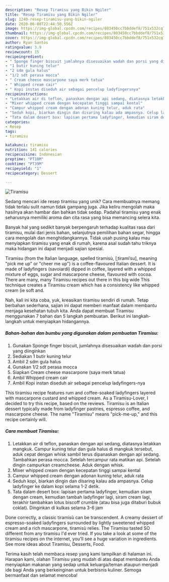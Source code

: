 ```yaml
---
description: "Resep Tiramisu yang Bikin Ngiler"
title: "Resep Tiramisu yang Bikin Ngiler"
slug: 1240-resep-tiramisu-yang-bikin-ngiler
date: 2020-06-08T22:44:50.556Z
image: https://img-global.cpcdn.com/recipes/803450cc7bbddef8/751x532cq70/tiramisu-foto-resep-utama.jpg
thumbnail: https://img-global.cpcdn.com/recipes/803450cc7bbddef8/751x532cq70/tiramisu-foto-resep-utama.jpg
cover: https://img-global.cpcdn.com/recipes/803450cc7bbddef8/751x532cq70/tiramisu-foto-resep-utama.jpg
author: Ryan Santos
ratingvalue: 3.9
reviewcount: 15
recipeingredient:
- " Sponge finger biscuit jumlahnya disesuaikan wadah dan porsi yang diinginkan"
- "1 butir kuning telur"
- "2 sdm gula halus"
- "1/2 sdt perasa mocca"
- " Cream cheese mascarpone saya merk tatua"
- " Whipped cream cair"
- " Kopi instan diseduh air sebagai pencelup ladyfingersnya"
recipeinstructions:
- "Letakkan air di teflon, panaskan dengan api sedang, diatasnya letakkan mangkuk. Campur kuning telur dan gula halus di mangkuk tersebut, aduk cepat dengan whisk sambil terus dipanaskan dengan api sedang. Tambahkan perasa mocca. Setelah tercampur rata matikan api. Setelah dingin campurkan creamcheese. Aduk dengan whisk."
- "Mixer whipped cream dengan kecepatan tinggi sampai kental"
- "Campur whipped cream dengan adonan kuning telur, aduk rata"
- "Seduh kopi, biarkan dingin dan disaring kalau ada ampasnya. Celup ladyfinger ke dalam kopi selama 1-2 detik."
- "Tata dalam desert box: lapisan pertama ladyfinger, kemudian siram dengan cream, kemudian tambah ladyfinger lagi, siram cream lagi, terakhir tambahkan lotus biscoff crumble (atau bisa juga ditaburi bubuk coklat). Dinginkan di kulkas selama 3-6 jam"
categories:
- Resep
tags:
- tiramisu

katakunci: tiramisu 
nutrition: 141 calories
recipecuisine: Indonesian
preptime: "PT10M"
cooktime: "PT39M"
recipeyield: "1"
recipecategory: Dessert

---
```



![Tiramisu](https://img-global.cpcdn.com/recipes/803450cc7bbddef8/751x532cq70/tiramisu-foto-resep-utama.jpg)

Sedang mencari ide resep tiramisu yang unik? Cara membuatnya memang tidak terlalu sulit namun tidak gampang juga. Jika keliru mengolah maka hasilnya akan hambar dan bahkan tidak sedap. Padahal tiramisu yang enak seharusnya memiliki aroma dan cita rasa yang bisa memancing selera kita.

Banyak hal yang sedikit banyak berpengaruh terhadap kualitas rasa dari tiramisu, mulai dari jenis bahan, selanjutnya pemilihan bahan segar, hingga cara mengolah dan menghidangkannya. Tidak usah pusing kalau mau menyiapkan tiramisu yang enak di rumah, karena asal sudah tahu triknya maka hidangan ini dapat menjadi sajian spesial.

Tiramisu (from the Italian language, spelled tiramisù, [ˌtiramiˈsu], meaning &#34;pick me up&#34; or &#34;cheer me up&#34;) is a coffee-flavoured Italian dessert. It is made of ladyfingers (savoiardi) dipped in coffee, layered with a whipped mixture of eggs, sugar and mascarpone cheese, flavoured with cocoa. There are many, many Tiramisu recipes out there in this big wide This technique creates a Tiramisu cream which has a consistency like whipped cream (ie soft and.


Nah, kali ini kita coba, yuk, kreasikan tiramisu sendiri di rumah. Tetap berbahan sederhana, sajian ini dapat memberi manfaat dalam membantu menjaga kesehatan tubuh kita. Anda dapat membuat Tiramisu menggunakan 7 bahan dan 5 langkah pembuatan. Berikut ini langkah-langkah untuk menyiapkan hidangannya.

<!--inarticleads1-->

##### Bahan-bahan dan bumbu yang digunakan dalam pembuatan Tiramisu:

1. Gunakan  Sponge finger biscuit, jumlahnya disesuaikan wadah dan porsi yang diinginkan
1. Sediakan 1 butir kuning telur
1. Ambil 2 sdm gula halus
1. Gunakan 1/2 sdt perasa mocca
1. Siapkan  Cream cheese mascarpone (saya merk tatua)
1. Ambil  Whipped cream cair
1. Ambil  Kopi instan diseduh air sebagai pencelup ladyfingers-nya


This tiramisu recipe features rum and coffee-soaked ladyfingers layered with mascarpone custard and whipped cream. As a Tiramisu-Lover, I decided to try this recipe, based on the reviews. Tiramisu is an Italian dessert typically made from ladyfinger pastries, espresso coffee, and mascarpone cheese. The name &#34;Tiramisu&#34; means &#34;pick-me-up,&#34; and this recipe certainly will. 

<!--inarticleads2-->

##### Cara membuat Tiramisu:

1. Letakkan air di teflon, panaskan dengan api sedang, diatasnya letakkan mangkuk. Campur kuning telur dan gula halus di mangkuk tersebut, aduk cepat dengan whisk sambil terus dipanaskan dengan api sedang. Tambahkan perasa mocca. Setelah tercampur rata matikan api. Setelah dingin campurkan creamcheese. Aduk dengan whisk.
1. Mixer whipped cream dengan kecepatan tinggi sampai kental
1. Campur whipped cream dengan adonan kuning telur, aduk rata
1. Seduh kopi, biarkan dingin dan disaring kalau ada ampasnya. Celup ladyfinger ke dalam kopi selama 1-2 detik.
1. Tata dalam desert box: lapisan pertama ladyfinger, kemudian siram dengan cream, kemudian tambah ladyfinger lagi, siram cream lagi, terakhir tambahkan lotus biscoff crumble (atau bisa juga ditaburi bubuk coklat). Dinginkan di kulkas selama 3-6 jam


Done correctly, a classic tiramisù can be transcendent. A creamy dessert of espresso-soaked ladyfingers surrounded by lightly sweetened whipped cream and a rich mascarpone, tiramisù relies. The Tiramisu tasted SO different from any tiramisu I&#39;d ever tried. If you take a look at some of the tiramisu recipes on the internet, you&#39;ll see a huge variation in ingredients. See more ideas about Tiramisu, Desserts, Food. 

Terima kasih telah membaca resep yang kami tampilkan di halaman ini. Harapan kami, olahan Tiramisu yang mudah di atas dapat membantu Anda menyiapkan makanan yang sedap untuk keluarga/teman ataupun menjadi ide bagi Anda yang berkeinginan untuk berbisnis kuliner. Semoga bermanfaat dan selamat mencoba!
